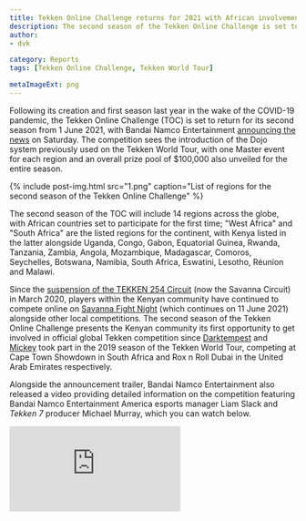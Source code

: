 ```yaml
---
title: Tekken Online Challenge returns for 2021 with African involvement
description: The second season of the Tekken Online Challenge is set to begin on 1 June 2021, with Dojo and Master events for all 14 regions.
author: 
- dvk

category: Reports
tags: [Tekken Online Challenge, Tekken World Tour]

metaImageExt: png
---
```

Following its creation and first season last year in the wake of the COVID-19 pandemic, the Tekken Online Challenge (TOC) is set to return for its second season from 1 June 2021, with Bandai Namco Entertainment [announcing the news](https://twitter.com/BNEesports/status/1396073360233172996) on Saturday. The competition sees the introduction of the Dojo system previously used on the Tekken World Tour, with one Master event for each region and an overall prize pool of $100,000 also unveiled for the entire season.

{% include post-img.html src="1.png" caption="List of regions for the second season of the Tekken Online Challenge" %}

The second season of the TOC will include 14 regions across the globe, with African countries set to participate for the first time; "West Africa" and "South Africa" are the listed regions for the continent, with Kenya listed in the latter alongside Uganda, Congo, Gabon, Equatorial Guinea, Rwanda, Tanzania, Zambia, Angola, Mozambique, Madagascar, Comoros, Seychelles, Botswana, Namibia, South Africa, Eswatini, Lesotho, Réunion and Malawi.

Since the [suspension of the TEKKEN 254 Circuit](/news/2020/04/13/circuit-suspended) (now the Savanna Circuit) in March 2020, players within the Kenyan community have continued to compete online on [Savanna Fight Night](/fight-night) (which continues on 11 June 2021) alongside other local competitions. The second season of the Tekken Online Challenge presents the Kenyan community its first opportunity to get involved in official global Tekken competition since [Darktempest](/circuit/tekken/profile.html?id=0749083) and [Mickey](/circuit/tekken/profile.html?id=2907096) took part in the 2019 season of the Tekken World Tour, competing at Cape Town Showdown in South Africa and Rox n Roll Dubai in the United Arab Emirates respectively.


<aside>
    <p>Alongside the announcement trailer, Bandai Namco Entertainment also released a video providing detailed information on the competition featuring Bandai Namco Entertainment America esports manager Liam Slack and <em>Tekken 7</em> producer Michael Murray, which you can watch below.</p>
    <div class="video-container d-flex justify-content-center mb-3">
        <iframe class="video-showcase" src="https://www.youtube.com/embed/GTuPWkJsG4M" frameborder="0" allow="autoplay; encrypted-media" allowfullscreen></iframe>
    </div>
<aside>